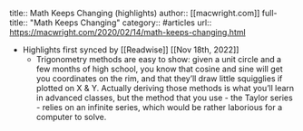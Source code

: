 title:: Math Keeps Changing (highlights)
author:: [[macwright.com]]
full-title:: "Math Keeps Changing"
category:: #articles
url:: https://macwright.com/2020/02/14/math-keeps-changing.html

- Highlights first synced by [[Readwise]] [[Nov 18th, 2022]]
	- Trigonometry methods are easy to show: given a unit circle and a few months of high school, you know that cosine and sine will get you coordinates on the rim, and that they’ll draw little squigglies if plotted on X & Y. Actually deriving those methods is what you’ll learn in advanced classes, but the method that you use - the Taylor series - relies on an infinite series, which would be rather laborious for a computer to solve.